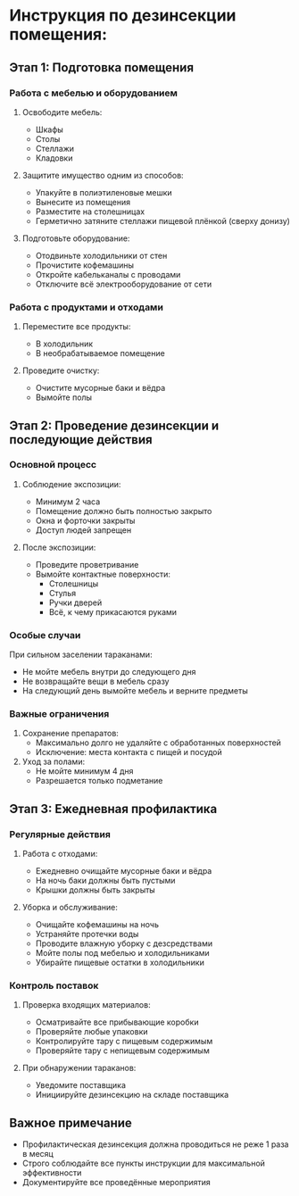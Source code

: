 # Инструкция по дезинсекции помещения:

## Этап 1: Подготовка помещения

### Работа с мебелью и оборудованием
1. Освободите мебель:
   - Шкафы
   - Столы
   - Стеллажи
   - Кладовки

2. Защитите имущество одним из способов:
   - Упакуйте в полиэтиленовые мешки
   - Вынесите из помещения
   - Разместите на столешницах
   - Герметично затяните стеллажи пищевой плёнкой (сверху донизу)

3. Подготовьте оборудование:
   - Отодвиньте холодильники от стен
   - Прочистите кофемашины
   - Откройте кабельканалы с проводами
   - Отключите всё электрооборудование от сети

### Работа с продуктами и отходами
1. Переместите все продукты:
   - В холодильник
   - В необрабатываемое помещение

2. Проведите очистку:
   - Очистите мусорные баки и вёдра
   - Вымойте полы

## Этап 2: Проведение дезинсекции и последующие действия

### Основной процесс
1. Соблюдение экспозиции:
   - Минимум 2 часа
   - Помещение должно быть полностью закрыто
   - Окна и форточки закрыты
   - Доступ людей запрещен

2. После экспозиции:
   - Проведите проветривание
   - Вымойте контактные поверхности:
     * Столешницы
     * Стулья
     * Ручки дверей
     * Всё, к чему прикасаются руками

### Особые случаи
При сильном заселении тараканами:
- Не мойте мебель внутри до следующего дня
- Не возвращайте вещи в мебель сразу
- На следующий день вымойте мебель и верните предметы

### Важные ограничения
1. Сохранение препаратов:
   - Максимально долго не удаляйте с обработанных поверхностей
   - Исключение: места контакта с пищей и посудой
2. Уход за полами:
   - Не мойте минимум 4 дня
   - Разрешается только подметание

## Этап 3: Ежедневная профилактика

### Регулярные действия
1. Работа с отходами:
   - Ежедневно очищайте мусорные баки и вёдра
   - На ночь баки должны быть пустыми
   - Крышки должны быть закрыты

2. Уборка и обслуживание:
   - Очищайте кофемашины на ночь
   - Устраняйте протечки воды
   - Проводите влажную уборку с дезсредствами
   - Мойте полы под мебелью и холодильниками
   - Убирайте пищевые остатки в холодильники

### Контроль поставок
1. Проверка входящих материалов:
   - Осматривайте все прибывающие коробки
   - Проверяйте любые упаковки
   - Контролируйте тару с пищевым содержимым
   - Проверяйте тару с непищевым содержимым

2. При обнаружении тараканов:
   - Уведомите поставщика
   - Инициируйте дезинсекцию на складе поставщика

## Важное примечание
- Профилактическая дезинсекция должна проводиться не реже 1 раза в месяц
- Строго соблюдайте все пункты инструкции для максимальной эффективности
- Документируйте все проведённые мероприятия
